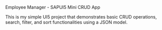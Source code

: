 Employee Manager - SAPUI5 Mini CRUD App

This is my simple UI5 project that demonstrates basic CRUD operations, search, filter, and sort functionalities using a JSON model.

